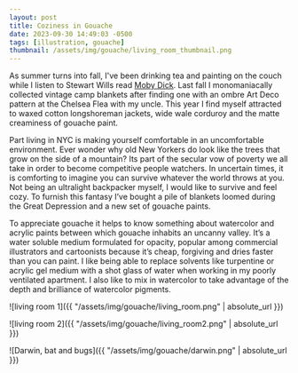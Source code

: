 ```yaml
---
layout: post
title: Coziness in Gouache
date: 2023-09-30 14:49:03 -0500
tags: [illustration, gouache]
thumbnail: /assets/img/gouache/living_room_thumbnail.png
---
```


As summer turns into fall, I've been drinking tea and painting on the couch while I listen to Stewart Wills read [Moby Dick](https://librivox.org/moby-dick-by-herman-melville/). Last fall I monomaniacally collected vintage camp blankets after finding one with an ombre Art Deco pattern at the Chelsea Flea with my uncle. This year I find myself attracted to waxed cotton longshoreman jackets, wide wale corduroy and the matte creaminess of gouache paint.

Part living in NYC is making yourself comfortable in an uncomfortable environment. Ever wonder why old New Yorkers do look like the trees that grow on the side of a mountain? Its part of the secular vow of poverty we all take in order to become competitive people watchers. In uncertain times, it is comforting to imagine you can survive whatever the world throws at you. Not being an ultralight backpacker myself, I would like to survive and feel cozy. To furnish this fantasy I’ve bought a pile of blankets loomed during the Great Depression and a new set of gouache paints.

To appreciate gouache it helps to know something about watercolor and acrylic paints between which gouache inhabits an uncanny valley. It’s a water soluble medium formulated for opacity, popular among commercial illustrators and cartoonists because it’s cheap, forgiving and dries faster than you can paint. I like being able to replace solvents like turpentine or acrylic gel medium with a shot glass of water when working in my poorly ventilated apartment. I also like to mix in watercolor to take advantage of the depth and brilliance of watercolor pigments.

![living room 1]({{ "/assets/img/gouache/living_room.png" | absolute_url }})

![living room 2]({{ "/assets/img/gouache/living_room2.png" | absolute_url }})

![Darwin, bat and bugs]({{ "/assets/img/gouache/darwin.png" | absolute_url }})

